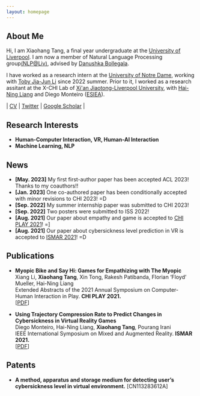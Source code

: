 ```yaml
---
layout: homepage
---
```


## About Me

Hi, I am Xiaohang Tang, a final year undergraduate at the [University of Liverpool](https://www.liverpool.ac.uk/). I am now a member of Natural Language Processing group[(NLP@Liv)](https://livnlp.github.io/), advised by [Danushka Bollegala](http://danushka.net/).

I have worked as a research intern at the [University of Notre Dame](https://www.nd.edu/), working with [Toby Jia-Jun Li](https://toby.li/) since 2022 summer. Prior to it, I worked as a research assitant at the X-CHI Lab of [Xi'an Jiaotong-Liverpool University](https://www.xjtlu.edu.cn/en/), with [Hai-Ning Liang](https://www.xjtlu.edu.cn/en/departments/academic-departments/school-of-advanced-technology/staff/haining-liang) and Diego Monteiro ([ESIEA](https://www.esiea.fr/en/)).

\| <a href="./assets/css/xiaohang_cv.pdf">CV</a> \| [Twitter](https://twitter.com/XiaohangTang) \| [Google Scholar](https://scholar.google.com/citations?hl=en&user=EFXD6KIAAAAJ) \|

## Research Interests

- **Human-Computer Interaction, VR, Human-AI Interaction**
- **Machine Learning, NLP**

## News

- **[May. 2023]** My first first-author paper has been accepted ACL 2023! Thanks to my coauthors!!
- **[Jan. 2023]** One co-authored paper has been conditionally accepted with minor revisions to CHI 2023! =D
- **[Sep. 2022]** My summer internship paper was submitted to CHI 2023!
- **[Sep. 2022]** Two posters were submitted to ISS 2022!
- **[Aug. 2021]** Our paper about empathy and game is accepted to [CHI PLAY 2021](https://chiplay.acm.org/2021/)! =]
- **[Aug. 2021]** Our paper about cybersickness level prediction in VR is accepted to [ISMAR 2021](https://ismar21.org/)! =D

## Publications

- **Myopic Bike and Say Hi: Games for Empathizing with The Myopic**
  <br>
  Xiang Li, **Xiaohang Tang**, Xin Tong, Rakesh Patibanda, Florian ‘Floyd’ Mueller, Hai-Ning Liang
  <br>
  Extended Abstracts of the 2021 Annual Symposium on Computer-Human Interaction in Play. **CHI PLAY 2021.**
  <br>
  [[PDF](https://arxiv.org/pdf/2109.05292.pdf)]

- **Using Trajectory Compression Rate to Predict Changes in Cybersickness in Virtual Reality Games**
  <br>
  Diego Monteiro, Hai-Ning Liang, **Xiaohang Tang**, Pourang Irani
  <br>
  IEEE International Symposium on Mixed and Augmented Reality. **ISMAR 2021.**
  <br>
  [[PDF](https://arxiv.org/pdf/2108.09538.pdf)]

## Patents

- **A method, apparatus and storage medium for detecting user’s cybersickness level in virtual environment.** [CN113283612A]
